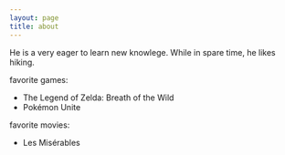 ```yaml
---
layout: page
title: about
---
```


He is a very eager to learn new knowlege.
While in spare time, he likes hiking.

favorite games:

- The Legend of Zelda: Breath of the Wild
- Pokémon Unite

favorite movies:

- Les Misérables

